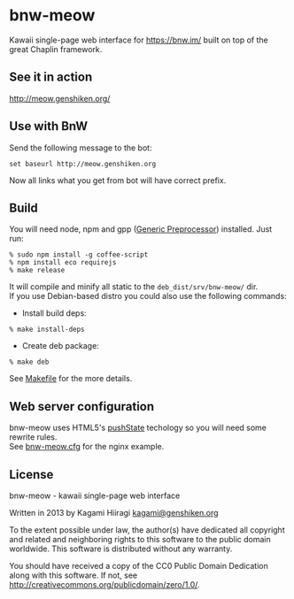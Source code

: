 # bnw-meow

Kawaii single-page web interface for https://bnw.im/ built on top of the great Chaplin framework.

## See it in action

http://meow.genshiken.org/

## Use with BnW

Send the following message to the bot:
```
set baseurl http://meow.genshiken.org
```
Now all links what you get from bot will have correct prefix.

## Build

You will need node, npm and gpp ([Generic Preprocessor](http://files.nothingisreal.com/software/gpp/gpp.html)) installed.
Just run:
```
% sudo npm install -g coffee-script
% npm install eco requirejs
% make release
```
It will compile and minify all static to the `deb_dist/srv/bnw-meow/` dir.  
If you use Debian-based distro you could also use the following commands:

* Install build deps:
```
% make install-deps
```

* Create deb package:
```
% make deb
```

See [Makefile](https://github.com/Kagami/bnw-meow/blob/master/Makefile) for the more details.

## Web server configuration

bnw-meow uses HTML5's [pushState](http://diveintohtml5.info/history.html) techology so you will need some rewrite rules.  
See [bnw-meow.cfg](https://github.com/Kagami/bnw-meow/blob/master/deb/etc/nginx/sites-available/bnw-meow.cfg) for the nginx example.

## License

bnw-meow - kawaii single-page web interface

Written in 2013 by Kagami Hiiragi <kagami@genshiken.org>

To the extent possible under law, the author(s) have dedicated all copyright and related and neighboring rights to this software to the public domain worldwide. This software is distributed without any warranty.

You should have received a copy of the CC0 Public Domain Dedication along with this software. If not, see <http://creativecommons.org/publicdomain/zero/1.0/>.
